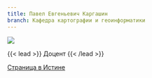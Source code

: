 ```yaml
---
title: Павел Евгеньевич Каргашин
branch: Кафедра картографии и геоинформатики
---
```

![](img/kpe.jpg)

{{< lead >}} Доцент {{< /lead >}}

[Страница в Истине](https://istina.msu.ru/workers/426462)